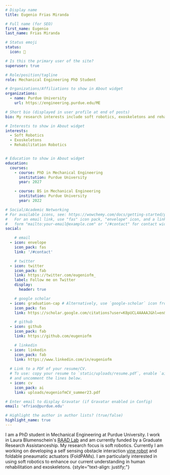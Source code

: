 ```yaml
---
# Display name
title: Eugenio Frias Miranda

# Full name (for SEO)
first_name: Eugenio
last_name: Frias Miranda

# Status emoji
status: 
  icon: 🦾

# Is this the primary user of the site?
superuser: true

# Role/position/tagline
role: Mechanical Engineering PhD Student

# Organizations/Affiliations to show in About widget
organizations:
  - name: Purdue University
    url: https://engineering.purdue.edu/ME

# Short bio (displayed in user profile at end of posts)
bio: My research interests include soft robotics, exoskeletons and rehabilitation engineering.

# Interests to show in About widget
interests:
  - Soft Robotics
  - Exoskeletons
  - Rehabilitation Robotics


# Education to show in About widget
education:
  courses:
    - course: PhD in Mechanical Engineering
      institution: Purdue University 
      year: 2027

    - course: BS in Mechanical Engineering
      institution: Purdue University
      year: 2022

# Social/Academic Networking
# For available icons, see: https://wowchemy.com/docs/getting-started/page-builder/#icons
#   For an email link, use "fas" icon pack, "envelope" icon, and a link in the
#   form "mailto:your-email@example.com" or "/#contact" for contact widget.
social:

    # email
  - icon: envelope
    icon_pack: fas
    link: '/#contact'

    # twitter
  - icon: twitter
    icon_pack: fab
    link: https://twitter.com/eugeniofm_
    label: Follow me on Twitter
    display:
      header: true

    # google scholar
  - icon: graduation-cap # Alternatively, use `google-scholar` icon from `ai` icon pack
    icon_pack: fas
    link: https://scholar.google.com/citations?user=K8pUCL4AAAAJ&hl=en&authuser=1

    # github
  - icon: github
    icon_pack: fab
    link: https://github.com/eugeniofm

    # linkedin
  - icon: linkedin
    icon_pack: fab
    link: https://www.linkedin.com/in/eugeniofm
  
  # Link to a PDF of your resume/CV.
  # To use: copy your resume to `static/uploads/resume.pdf`, enable `ai` icons in `params.yaml`,
  # and uncomment the lines below.
  - icon: cv
    icon_pack: ai
    link: uploads/eugeniofmCV_summer23.pdf

# Enter email to display Gravatar (if Gravatar enabled in Config)
email: 'efrias@purdue.edu'

# Highlight the author in author lists? (true/false)
highlight_name: true
---
```


I am a PhD student in Mechanical Engineering at Purdue University. I work in Laura Blumenschein's [RAAD Lab](https://lhblumen.wixsite.com/website-1) and am currently funded by a Graduate Research Assistanceship. 
My research focus is soft robotics. Currently I am working on developing a self sensing obstacle interaction [vine robot](https://www.vinerobots.org/) and 
foldable pneaumatic actuators (FoldPAMs). I am particularly interested in using soft robotics to enhance our current understanding in human rehabilitation and exoskeletons.
{style="text-align: justify;"}
